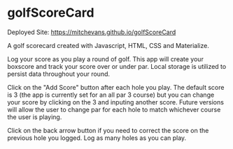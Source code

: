 # golfScoreCard
Deployed Site:  https://mitchevans.github.io/golfScoreCard

A golf scorecard created with Javascript, HTML, CSS and Materialize. 

Log your score as you play a round of golf. This app will create your boxscore and track your score over or under par. Local storage is utilized to persist data throughout your round. 

Click on the "Add Score" button after each hole you play. The default score is 3 (the app is currently set for an all par 3 course) but you can change your score by clicking on the 3 and inputing another score. Future versions will allow the user to change par for each hole to match whichever course the user is playing.

Click on the back arrow button if you need to correct the score on the previous hole you logged. Log as many holes as you can play. 
